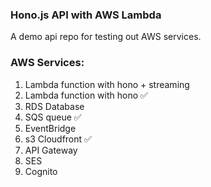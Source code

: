 ### Hono.js API with AWS Lambda
A demo api repo for testing out AWS services.

### AWS Services:
1. Lambda function with hono + streaming
2. Lambda function with hono ✅
3. RDS Database
4. SQS queue ✅
5. EventBridge
6. s3 Cloudfront ✅
7. API Gateway
8. SES
9. Cognito
